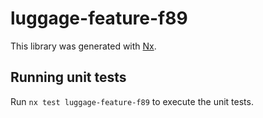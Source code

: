 # luggage-feature-f89

This library was generated with [Nx](https://nx.dev).

## Running unit tests

Run `nx test luggage-feature-f89` to execute the unit tests.
